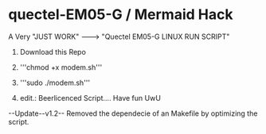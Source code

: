 # quectel-EM05-G / Mermaid Hack
A Very "JUST WORK" ---> "Quectel EM05-G LINUX RUN SCRIPT" 

1. Download this Repo 
2. '''chmod +x modem.sh'''
3. '''sudo ./modem.sh'''

4. edit.: Beerlicenced Script.... Have fun UwU 


--Update--v1.2--
Removed the dependecie of an Makefile by optimizing the script.

